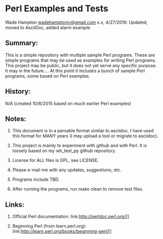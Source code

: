 Perl Examples and Tests
=======================
Wade Hampton <wadehamptoniv@gmail.com>
x.x, 4/27/2016: Updated, moved to AsciiDoc, added alarm example

Summary:
--------

This is a simple repository with multiple sample Perl programs.  These are 
simple programs that may be used as examples for writing Perl programs.  
This project may be public, but it does not yet serve any specific purpose.  
It may in the future....  At this point it includes a bunch of sample 
Perl programs, some based on Perl examples.

History:
--------

  N/A (created 10/6/2015 based on much earlier Perl examples)

Notes:
------

1.  This document is in a parsable format similar to asciidoc.  I have used
    this format for MANY years (I may upload a tool or migrate to asciidoc).

2.  This project is mainly to experiment with github and with Perl.  It is
    loosely based on my wh_test_py github repository.

3.  License for ALL files is GPL, see LICENSE.

4.  Please e-mail me with any updates, suggestions, etc.

5.  Programs include TBD.

6.  After running the programs, run make clean to remove test files.

Links:
------

1. Official Perl documentation:
     link:http://perldoc.perl.org/[]

2. Beginning Perl (from learn.perl.org):
     link:http://learn.perl.org/books/beginning-perl/[]

